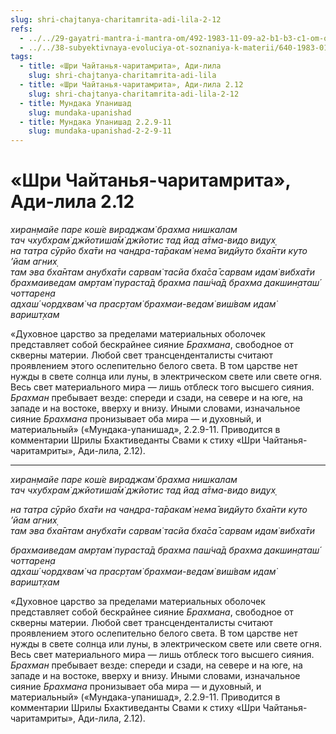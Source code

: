 ```yaml
---
slug: shri-chajtanya-charitamrita-adi-lila-2-12
refs:
  - ../../29-gayatri-mantra-i-mantra-om/492-1983-11-09-a2-b1-b3-c1-om-oznachaet-to-chto-vy-ishhete-sushhestvuet-prostaya-i-semejnaya-atmosfera-vrindavana.md
  - ../../38-subyektivnaya-evoluciya-ot-soznaniya-k-materii/640-1983-01-12-b2-uchenie-vajshnavov-i-zapadnaya-filosofiya.md
tags:
  - title: «Шри Чайтанья-чаритамрита», Ади-лила
    slug: shri-chajtanya-charitamrita-adi-lila
  - title: «Шри Чайтанья-чаритамрита», Ади-лила 2.12
    slug: shri-chajtanya-charitamrita-adi-lila-2-12
  - title: Мундака Упанишад
    slug: mundaka-upanishad
  - title: Мундака Упанишад 2.2.9-11
    slug: mundaka-upanishad-2-2-9-11
---
```


# «Шри Чайтанья-чаритамрита», Ади-лила 2.12

*хиран̣майе паре кош́е вираджам̇ брахма нишкалам*\
*тач чхубхрам̇ джйотиша̄м̇ джйотис тад йад а̄тма-видо видух̣*\
*на татра сӯрйо бха̄ти на чандра-та̄ракам̇ нема̄ видйуто бха̄нти куто ’йам агних̣*\
*там эва бха̄нтам анубха̄ти сарвам̇ тасйа бха̄са̄ сарвам идам̇ вибха̄ти*\
*брахмаиведам амр̣там̇ пураста̄д брахма паш́ча̄д брахма дакшин̣аташ́ чоттарен̣а*\
*адхаш́ чордхвам̇ ча праср̣там̇ брахмаи-ведам̇ виш́вам идам̇ варишт̣хам*

«Духовное царство за пределами материальных оболочек представляет собой бескрайнее сияние *Брахмана*, свободное от скверны материи. Любой свет трансценденталисты считают проявлением этого ослепительно белого света. В том царстве нет нужды в свете солнца или луны, в электрическом свете или свете огня. Весь свет материального мира — лишь отблеск того высшего сияния. *Брахман* пребывает везде: спереди и сзади, на севере и на юге, на западе и на востоке, вверху и внизу. Иными словами, изначальное сияние *Брахмана* пронизывает оба мира — и духовный, и материальный» («Мундака-упанишад», 2.2.9-11. Приводится в комментарии Шрилы Бхактиведанты Свами к стиху «Шри Чайтанья-чаритамриты», Ади-лила, 2.12).

---

*хиран̣майе паре кош́е вираджам̇ брахма нишкалам*\
*тач чхубхрам̇ джйотиша̄м̇ джйотис тад йад а̄тма-видо видух̣*

*на татра сӯрйо бха̄ти на чандра-та̄ракам̇ нема̄ видйуто бха̄нти куто ’йам агних̣*\
*там эва бха̄нтам анубха̄ти сарвам̇ тасйа бха̄са̄ сарвам идам̇ вибха̄ти*

*брахмаиведам амр̣там̇ пураста̄д брахма паш́ча̄д брахма дакшин̣аташ́ чоттарен̣а*\
*адхаш́ чордхвам̇ ча праср̣там̇ брахмаи-ведам̇ виш́вам идам̇ варишт̣хам*

«Духовное царство за пределами материальных оболочек представляет собой бескрайнее сияние *Брахмана*, свободное от скверны материи. Любой свет трансценденталисты считают проявлением этого ослепительно белого света. В том царстве нет нужды в свете солнца или луны, в электрическом свете или свете огня. Весь свет материального мира — лишь отблеск того высшего сияния. *Брахман* пребывает везде: спереди и сзади, на севере и на юге, на западе и на востоке, вверху и внизу. Иными словами, изначальное сияние *Брахмана* пронизывает оба мира — и духовный, и материальный» («Мундака-упанишад», 2.2.9-11. Приводится в комментарии Шрилы Бхактиведанты Свами к стиху «Шри Чайтанья-чаритамриты», Ади-лила, 2.12).

